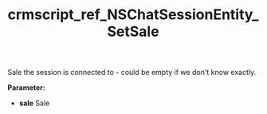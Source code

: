 ﻿---
title: crmscript_ref_NSChatSessionEntity_SetSale
description: NSChatSessionEntity.SetSale(Sale sale)
intellisense: NSChatSessionEntity.SetSale
keywords: NSChatSessionEntity, GetSale
so.topic: reference
---

Sale the session is connected to - could be empty if we don't know exactly.

**Parameter:** 
 - **sale** Sale

